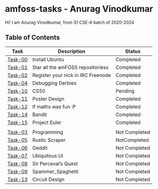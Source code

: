 # amfoss-tasks - Anurag Vinodkumar
Hi! I am Anurag Vinodkumar, from S1 CSE-A batch of 2020-2024

## Table of Contents


| Task | Description | Status |
| --- | --- | --- |
| <a href="https://github.com/Ragify/amfoss-tasks/tree/main/task-00">Task-00</a> | Install Ubuntu | Completed |
| <a href="https://github.com/Ragify/amfoss-tasks/tree/main/task-01">Task-01</a> | Star all the amFOSS repositoriess | Completed |
| <a href="https://github.com/Ragify/amfoss-tasks/tree/main/task-02">Task-02</a> | Register your nick in IRC Freenode | Completed | 
| <a href="https://github.com/Ragify/amfoss-tasks/tree/main/task-04">Task-04</a> | Debugging Derbies | Completed |
| <a href="https://github.com/Ragify/amfoss-tasks/tree/main/task-10">Task-10</a> | CS50 | Pending |
| <a href="https://github.com/Ragify/amfoss-tasks/tree/main/task-11">Task-11</a> | Poster Design | Completed |
| <a href="https://github.com/Ragify/amfoss-tasks/tree/main/task-12">Task-12</a> | If maths was fun :P | Completed |
| <a href="https://github.com/Ragify/amfoss-tasks/tree/main/task-14">Task-14</a> | Bandit | Completed |
| <a href="https://github.com/Ragify/amfoss-tasks/tree/main/task-15">Task-15</a> | Project Euler | Completed |
|  |  |  |
| <a href="https://github.com/Ragify/amfoss-tasks/tree/main/task-03">Task-03</a> | Programming | Not Completed |
| <a href="https://github.com/Ragify/amfoss-tasks/tree/main/task-05">Task-05</a> | Rustic Scraper | NotCompleted |
| <a href="https://github.com/Ragify/amfoss-tasks/tree/main/task-06">Task-06</a> | Geddit | Not Completed |
| <a href="https://github.com/Ragify/amfoss-tasks/tree/main/task-07">Task-07</a> | Ubiquitous UI | Not Completed |
| <a href="https://github.com/Ragify/amfoss-tasks/tree/main/task-08">Task-08</a> | Sir Perceval’s Quest | Not Completed |
| <a href="https://github.com/Ragify/amfoss-tasks/tree/main/task-09">Task-09</a> | Spammer_Spaghetti | Not Completed |
| <a href="https://github.com/Ragify/amfoss-tasks/tree/main/task-13">Task-13</a> | Circuit Design | Not Completed |
